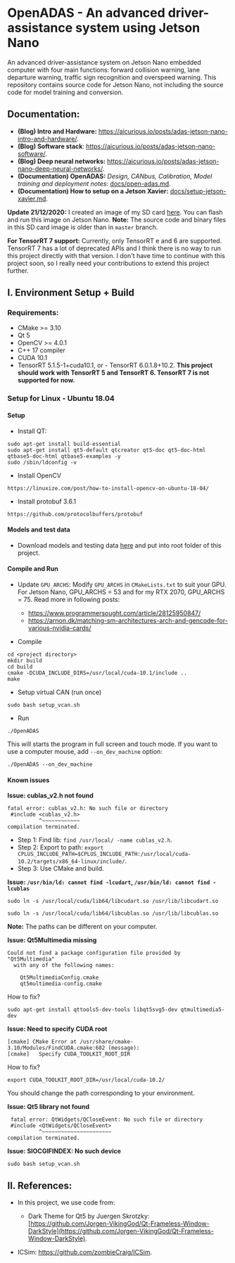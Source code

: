 # OpenADAS - An advanced driver-assistance system using Jetson Nano

An advanced driver-assistance system on Jetson Nano embedded computer with four main functions: forward collision warning, lane departure warning, traffic sign recognition and overspeed warning. This repository contains source code for Jetson Nano, not including the source code for model training and conversion.

## Documentation:

- **(Blog) Intro and Hardware:** <https://aicurious.io/posts/adas-jetson-nano-intro-and-hardware/>.
- **(Blog) Software stack**: <https://aicurious.io/posts/adas-jetson-nano-software/>.
- **(Blog) Deep neural networks:** <https://aicurious.io/posts/adas-jetson-nano-deep-neural-networks/>.
- **(Documentation) OpenADAS:** *Design, CANbus, Calibration, Model training and deployment notes*: [docs/open-adas.md](docs/open-adas.md).
- **(Documentation) How to setup on a Jetson Xavier:** [docs/setup-jetson-xavier.md](docs/setup-jetson-xavier.md).

**Update 21/12/2020:** I created an image of my SD card [here](https://drive.google.com/file/d/1jg68ySnTt4Zm_hb4JVZKKWXRWkDucqUu/view?usp=sharing). You can flash and run this image on Jetson Nano. **Note:** The source code and binary files in this SD card image is older than in `master` branch.

**For TensorRT 7 support:** Currently, only TensorRT e and 6 are supported. TensorRT 7 has a lot of deprecated APIs and I think there is no way to run this project directly with that version. I don't have time to continue with this project soon, so I really need your contributions to extend this project further.

## I. Environment Setup + Build

### Requirements:

- CMake >= 3.10
- Qt 5
- OpenCV >= 4.0.1
- C++ 17 compiler
- CUDA 10.1
- TensorRT 5.1.5-1+cuda10.1, or - TensorRT 6.0.1.8+10.2. **This project should work with TensorRT 5 and TensorRT 6. TensorRT 7 is not supported for now.**

### Setup for Linux - Ubuntu 18.04

#### Setup

- Install QT:

```
sudo apt-get install build-essential
sudo apt-get install qt5-default qtcreator qt5-doc qt5-doc-html qtbase5-doc-html qtbase5-examples -y
sudo /sbin/ldconfig -v
```

- Install OpenCV

```
https://linuxize.com/post/how-to-install-opencv-on-ubuntu-18-04/
```

- Install protobuf 3.6.1

```
https://github.com/protocolbuffers/protobuf
```

#### Models and test data

- Download models and testing data [here](https://drive.google.com/drive/folders/1-DDchZQNOWpppNX8udyKj0OViDhYD38O?usp=sharing) and put into root folder of this project.

#### Compile and Run

- Update `GPU_ARCHS`: Modify `GPU_ARCHS` in `CMakeLists.txt` to suit your GPU. For Jetson Nano, GPU_ARCHS = 53 and for my RTX 2070, GPU_ARCHS = 75. Read more in following posts:
  + <https://www.programmersought.com/article/28125950847/>
  + <https://arnon.dk/matching-sm-architectures-arch-and-gencode-for-various-nvidia-cards/>

- Compile
```
cd <project directory>
mkdir build
cd build
cmake -DCUDA_INCLUDE_DIRS=/usr/local/cuda-10.1/include ..
make
```

- Setup virtual CAN (run once)

```
sudo bash setup_vcan.sh
```

- Run
```
./OpenADAS
```

This will starts the program in full screen and touch mode. If you want to use a computer mouse, add `--on_dev_machine` option:

```
./OpenADAS --on_dev_machine
```

#### Known issues

**Issue: cublas_v2.h not found**

```
fatal error: cublas_v2.h: No such file or directory
 #include <cublas_v2.h>
          ^~~~~~~~~~~~~
compilation terminated.
```

- Step 1: Find lib: `find /usr/local/ -name cublas_v2.h`.
- Step 2: Export to path: `export CPLUS_INCLUDE_PATH=$CPLUS_INCLUDE_PATH:/usr/local/cuda-10.2/targets/x86_64-linux/include/`.
- Step 3: Use CMake and build.

**Issue:  `/usr/bin/ld: cannot find -lcudart`, `/usr/bin/ld: cannot find -lcublas`**

```
sudo ln -s /usr/local/cuda/lib64/libcudart.so /usr/lib/libcudart.so
```
```
sudo ln -s /usr/local/cuda/lib64/libcublas.so /usr/lib/libcublas.so
```

**Note:** The paths can be different on your computer.

**Issue: Qt5Multimedia missing**

```
Could not find a package configuration file provided by "Qt5Multimedia"
  with any of the following names:

    Qt5MultimediaConfig.cmake
    qt5multimedia-config.cmake
```

How to fix?

```
sudo apt-get install qttools5-dev-tools libqt5svg5-dev qtmultimedia5-dev
```

**Issue:  Need to specify CUDA root**

```
[cmake] CMake Error at /usr/share/cmake-3.10/Modules/FindCUDA.cmake:682 (message):
[cmake]   Specify CUDA_TOOLKIT_ROOT_DIR
```

How to fix? 

```
export CUDA_TOOLKIT_ROOT_DIR=/usr/local/cuda-10.2/
```

You should change the path corresponding to your environment.

**Issue: Qt5 library not found**

```
 fatal error: QtWidgets/QCloseEvent: No such file or directory
 #include <QtWidgets/QCloseEvent>
          ^~~~~~~~~~~~~~~~~~~~~~~
compilation terminated.
```

**Issue: SIOCGIFINDEX: No such device**

```
sudo bash setup_vcan.sh
```

## II. References:

- In this project, we use code from:
    + Dark Theme for Qt5 by Juergen Skrotzky: [https://github.com/Jorgen-VikingGod/Qt-Frameless-Window-DarkStyle](https://github.com/Jorgen-VikingGod/Qt-Frameless-Window-DarkStyle).

- ICSim: <https://github.com/zombieCraig/ICSim>.

